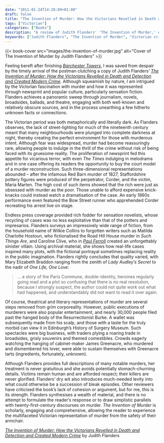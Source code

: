 ```yaml
---
date: "2011-01-24T14:20:09+01:00"
draft: false
title: "The Invention of Murder: How the Victorians Revelled in Death and Detection and Created Modern Crime by Judith Flanders"
tags: ["Victorian"]
categories: ["Books"]
description: "A review of Judith Flanders' 'The Invention of Murder,' exploring how Victorians transformed crime into entertainment through newspapers, novels, and public spectacles. Discover the cultural obsession with murder that created modern crime fiction and popular culture."
keywords: ["Judith Flanders", "The Invention of Murder", "Victorian crime", "sensation fiction", "Victorian culture", "crime fiction", "Victorian newspapers", "cultural history"]
---
```


{{< book-cover src="images/the-invention-of-murder.jpg" alt="Cover of The Invention of Murder by Judith Flanders" >}}

Feeling bereft after finishing [_Barchester Towers_](/posts/barchester-towers/), I was saved from despair by the timely arrival of the postman clutching a copy of Judith Flanders’ [_The Invention of Murder: How the Victorians Revelled in Death and Detection and Created Modern Crime_](https://uk.bookshop.org/a/2760/9780007248896). Although squeamish by nature, I am intrigued by the Victorian fascination with murder and how it was represented through newsprint and popular culture, particularly sensation fiction. Flanders achieves a panoramic sweep through journalism, novels, broadsides, ballads, and theatre, engaging with both well-known and relatively obscure sources, and in the process unearthing a few hitherto unknown facts or connections.

The Victorian period was both metaphorically and literally dark. As Flanders observes, the lack of street-lighting for much of the nineteenth century meant that many neighbourhoods were plunged into complete darkness at night, thereby creating the perfect environment for those with murderous intent. Although fear was widespread, murder had become reassuringly rare, allowing people to indulge in the thrill of the crime without risk of being faced with its gruesome reality. The proliferation of newsprint fed this appetite for vicarious terror, with even _The Times_ indulging in melodrama and in one case offering its readers the opportunity to buy the court model of a murder reconstruction. Such three-dimensional representations abounded – after the infamous Red Barn murder of 1827, Staffordshire pottery figures were produced of the perpetrator, Corder, and the victim, Maria Marten. The high cost of such items showed that the rich were just as obsessed with murder as the poor. Those unable to afford expensive knick-knacks could instead watch a dramatisation of the case. An early 1860s performance even featured the Bow Street runner who apprehended Corder recreating his arrest live on stage.

Endless press coverage provided rich fodder for sensation novelists, whose recycling of cases was no less exploitative than that of the potters and impresarios. Flanders surveys an impressively wide range of fiction, from the household name of Wilkie Collins to forgotten writers such as Matilda Charlotte Hostoun, who fictionalised the Road Hill House murder in _Such Things Are_, and Caroline Clive, who in [_Paul Ferroll_](/posts/paul-ferroll/) created an unforgettably sinister villain. Using archival material, she shows how real-life cases inspired many plots, with the fictional portrayal sometimes replacing reality in the public imagination. Flanders rightly concludes that quality varied, with Mary Elizabeth Braddon ranging from the zenith of _Lady Audley’s Secret_ to the nadir of _One Life, One Love_:

>… a story of the Paris Commune, double-identity, heroines regularly going mad and a plot so confusing that there is no real resolution, because I strongly suspect, the author could not quite work out what had happened, and understandably did not want to read it over again.

Of course, theatrical and literary representations of murder are several steps removed from grim corporeality. However, public executions of murderers were also popular entertainment, and nearly 30,000 people filed past the hanged body of the Resurrectionist Burke. A wallet was subsequently made from his scalp, and those with a taste for the truly morbid can view it in Edinburgh’s History of Surgery Museum. Such spectacles were big business, with traders plying a roaring trade in broadsides, grisly souvenirs and themed comestibles. Crowds eagerly watching the hanging of cabinet-maker James Greenacre, who murdered and dismembered his lover, were able to sustain themselves with Greenacre tarts (ingredients, fortunately, unknown).

Although Flanders provides full descriptions of many notable murders, her treatment is never gratuitous and she avoids potentially stomach-churning details. Victims remain human and are afforded respect; their killers are never glorified. Flanders’ dry wit also introduces much-needed levity into what could otherwise be a succession of bleak episodes. Other reviewers have criticised the book’s lack of cohesion or argument, but for me, this is its strength. Flanders synthesises a wealth of material, and there is no attempt to formulate the reader’s response or to draw simplistic parallels with twenty-first-century discourses on murder. _The Invention of Murder_ is scholarly, engaging and comprehensive, allowing the reader to experience the multifaceted Victorian representation of murder from the safety of their armchair.

[_The Invention of Murder: How the Victorians Revelled in Death and Detection and Created Modern Crime_](https://uk.bookshop.org/a/2760/9780007248896) by Judith Flanders